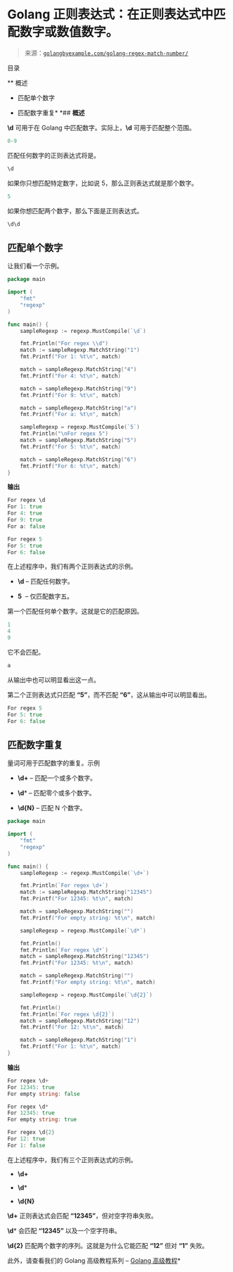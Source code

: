 <!--yml

类别：未分类

日期：2024-10-13 06:38:13

-->

# Golang 正则表达式：在正则表达式中匹配数字或数值数字。

> 来源：[`golangbyexample.com/golang-regex-match-number/`](https://golangbyexample.com/golang-regex-match-number/)

目录

**   概述

+   匹配单个数字

+   匹配数字重复*  *## **概述**

**\d** 可用于在 Golang 中匹配数字。实际上，**\d** 可用于匹配整个范围。

```go
0-9
```

匹配任何数字的正则表达式将是。

```go
\d
```

如果你只想匹配特定数字，比如说 5，那么正则表达式就是那个数字。

```go
5
```

如果你想匹配两个数字，那么下面是正则表达式。

```go
\d\d
```

## **匹配单个数字**

让我们看一个示例。

```go
package main

import (
	"fmt"
	"regexp"
)

func main() {
	sampleRegexp := regexp.MustCompile(`\d`)

	fmt.Println("For regex \\d")
	match := sampleRegexp.MatchString("1")
	fmt.Printf("For 1: %t\n", match)

	match = sampleRegexp.MatchString("4")
	fmt.Printf("For 4: %t\n", match)

	match = sampleRegexp.MatchString("9")
	fmt.Printf("For 9: %t\n", match)

	match = sampleRegexp.MatchString("a")
	fmt.Printf("For a: %t\n", match)

	sampleRegexp = regexp.MustCompile(`5`)
	fmt.Println("\nFor regex 5")
	match = sampleRegexp.MatchString("5")
	fmt.Printf("For 5: %t\n", match)

	match = sampleRegexp.MatchString("6")
	fmt.Printf("For 6: %t\n", match)
}
```

**输出**

```go
For regex \d
For 1: true
For 4: true
For 9: true
For a: false

For regex 5
For 5: true
For 6: false
```

在上述程序中，我们有两个正则表达式的示例。

+   **\d** – 匹配任何数字。

+   **5**  – 仅匹配数字五。

第一个匹配任何单个数字。这就是它的匹配原因。

```go
1
4
9
```

它不会匹配。

```go
a
```

从输出中也可以明显看出这一点。

第二个正则表达式只匹配 **“5”**，而不匹配 **“6”**，这从输出中可以明显看出。

```go
For regex 5
For 5: true
For 6: false
```

## **匹配数字重复**

量词可用于匹配数字的重复。示例

+   **\d+** – 匹配一个或多个数字。

+   **\d*** – 匹配零个或多个数字。

+   **\d{N}** – 匹配 N 个数字。

```go
package main

import (
	"fmt"
	"regexp"
)

func main() {
	sampleRegexp := regexp.MustCompile(`\d+`)

	fmt.Println(`For regex \d+`)
	match := sampleRegexp.MatchString("12345")
	fmt.Printf("For 12345: %t\n", match)

	match = sampleRegexp.MatchString("")
	fmt.Printf("For empty string: %t\n", match)

	sampleRegexp = regexp.MustCompile(`\d*`)

	fmt.Println()
	fmt.Println(`For regex \d*`)
	match = sampleRegexp.MatchString("12345")
	fmt.Printf("For 12345: %t\n", match)

	match = sampleRegexp.MatchString("")
	fmt.Printf("For empty string: %t\n", match)

	sampleRegexp = regexp.MustCompile(`\d{2}`)

	fmt.Println()
	fmt.Println(`For regex \d{2}`)
	match = sampleRegexp.MatchString("12")
	fmt.Printf("For 12: %t\n", match)

	match = sampleRegexp.MatchString("1")
	fmt.Printf("For 1: %t\n", match)
}
```

**输出**

```go
For regex \d+
For 12345: true
For empty string: false

For regex \d*
For 12345: true
For empty string: true

For regex \d{2}
For 12: true
For 1: false
```

在上述程序中，我们有三个正则表达式的示例。

+   **\d+**

+   **\d***

+   **\d{N}**

**\d+** 正则表达式会匹配 **“12345”**，但对空字符串失败。

**\d*** 会匹配 **“12345”** 以及一个空字符串。

**\d{2}** 匹配两个数字的序列。这就是为什么它能匹配 **“12”** 但对 **“1”** 失败。

此外，请查看我们的 Golang 高级教程系列 – [Golang 高级教程](https://golangbyexample.com/golang-comprehensive-tutorial/)*
